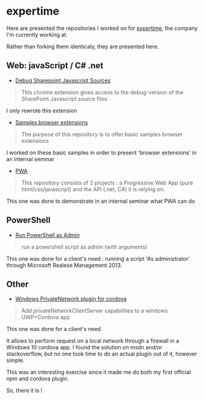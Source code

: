 # expertime

Here are presented the repositories I worked on for [expertime](https://github.com/expertime), the company I'm currently working at.

Rather than forking them identicaly, they are presented here.


## Web: javaScript / C# .net
- [Debug Sharepoint Javascript Sources](
https://github.com/Expertime/debug-sharepoint-javascript-sources)

> This chrome extension gives access to the debug-version of the SharePoint Javascript source files

I only rewrote this extension


- [Samples browser extensions](https://github.com/Expertime/samples-browser-extensions)

> The purpose of this repository is to offer basic samples browser extensions

I worked on these basic samples in order to present 'browser extensions' in an internal seminar


- [PWA](https://github.com/Expertime/PWA)

> This repository consists of 2 projects : a Progressive Web App (pure html/css/javascript) and the API (.net, C#) it is relying on.

This one was done to demonstrate in an internal seminar what PWA can do


## PowerShell
- [Run PowerShell as Admin](https://github.com/Expertime/run-powershell-as-admin)

> run a powershell script as admin (with arguments)

This one was done for a client's need : running a script 'As administrator' through Microsoft Realese Management 2013.


## Other
- [Windows PrivateNetwork plugin for cordova](https://github.com/Expertime/cordova-plugin-winPrivateNetwork)

> Add privateNetworkClientServer capabilities to a windows UWP+Cordova app

This one was done for a client's need.

It allows to perform request on a local network through a firewall in a Windows 10 cordova app.
I found the solution on msdn and/or stackoverflow, but no one took time to do an actual plugin out of it, however simple.

This was an interesting exercise since it made me do both my first official npm and cordova plugin.


So, there it is !